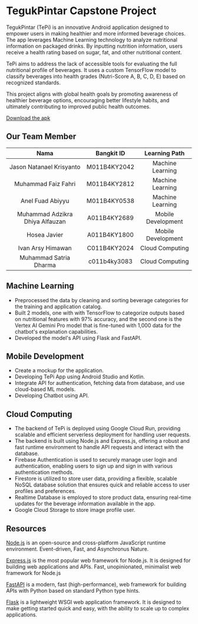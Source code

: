 # TegukPintar Capstone Project 
TegukPintar (TePi) is an innovative Android application designed to empower users in making healthier and more informed beverage choices. The app leverages Machine Learning technology to analyze nutritional information on packaged drinks. By inputting nutrition information, users receive a health rating based on sugar, fat, and other nutritional content.

TePi aims to address the lack of accessible tools for evaluating the full nutritional profile of beverages. It uses a custom TensorFlow model to classify beverages into health grades (Nutri-Score A, B, C, D, E) based on recognized standards.

This project aligns with global health goals by promoting awareness of healthier beverage options, encouraging better lifestyle habits, and ultimately contributing to improved public health outcomes.

[Download the apk](https://drive.google.com/drive/folders/1SryDGpy4U8VGEj4QiA9ZYpJpp3gVBW5s?usp=sharing)

## Our Team Member
| Nama    | Bangkit ID    | Learning Path    |
|:-------------:|:-------------:|:-------------:|
| Jason Natanael Krisyanto | M011B4KY2042 | Machine Learning |
| Muhammad Faiz Fahri | M011B4KY2812 | Machine Learning |
| Anel Fuad Abiyyu | M011B4KY0538 | Machine Learning |
| Muhammad Adzikra Dhiya Alfauzan | A011B4KY2689 | Mobile Development |
| Hosea Javier | A011B4KY1800 | Mobile Development |
| Ivan Arsy Himawan | C011B4KY2024 | Cloud Computing |
| Muhammad Satria Dharma | c011b4ky3083 | Cloud Computing |


## Machine Learning
- Preprocessed the data by cleaning and sorting beverage categories for the training and application catalog.
- Built 2 models, one with with TensorFlow to categorize outputs based on nutritional features with 97% accuracy, and the second one is the Vertex AI Gemini Pro model that is fine-tuned with 1,000 data for the chatbot's explanation capabilities.
- Developed the model's API using Flask and FastAPI. 

## Mobile Development
- Create a mockup for the application.
- Developing TePi App using Android Studio and Kotlin.
- Integrate API for authentication, fetching data from database, and use cloud-based ML models.
- Developing Chatbot using API.

## Cloud Computing
- The backend of TePi is deployed using Google Cloud Run, providing scalable and efficient serverless deployment for handling user requests.
- The backend is built using Node.js and Express.js, offering a robust and fast runtime environment to handle API requests and interact with the database.
- Firebase Authentication is used to securely manage user login and authentication, enabling users to sign up and sign in with various authentication methods.
- Firestore is utilized to store user data, providing a flexible, scalable NoSQL database solution that ensures quick and reliable access to user profiles and preferences.
- Realtime Database is employed to store product data, ensuring real-time updates for the beverage information available in the app.
- Google Cloud Storage to store image profile user.
  
## Resources
[Node.js](https://nodejs.org/en) is an open-source and cross-platform JavaScript runtime environment. Event-driven, Fast, and Asynchronus Nature.

[Express.js](https://expressjs.com/)  is the most popular web framework for Node.js. It is designed for building web applications and APIs. Fast, unopinionated, minimalist web framework for Node.js

[FastAPI](https://fastapi.tiangolo.com/) is a modern, fast (high-performance), web framework for building APIs with Python based on standard Python type hints.

[Flask](https://flask.palletsprojects.com/en/stable/) is a lightweight WSGI web application framework. It is designed to make getting started quick and easy, with the ability to scale up to complex applications.
